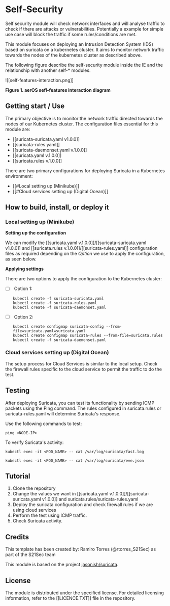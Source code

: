 # Self-Security

Self security module will check network interfaces and will analyse traffic to check if there are attacks or vulnerabilities. Potentially a example for simple use case will block the traffic if some rules/conditions are met.

This module focuses on deploying an Intrusion Detection System (IDS) based on suricata on a kubernetes cluster. It aims to monitor network traffic towards the nodes of the kubernetes cluster as described above.

The following figure describe the self-security module inside the IE and the relationship with another self-* modules.

![[self-features-interaction.png]]

**Figure 1. aerOS sefl-features interaction diagram**

## Getting start / Use

The primary objective is to monitor the network traffic directed towards the nodes of our Kubernetes cluster. The configuration files essential for this module are:

- [[suricata-suricata.yaml v1.0.0]]
- [[suricata-rules.yaml]]
- [[suricata-daemonset.yaml v.1.0.0]]
- [[suricata.yaml v.1.0.0]]
- [[suricata.rules v.1.0.0]]

There are two primary configurations for deploying Suricata in a Kubernetes environment:

- [[#Local setting up (Minikube)]]
- [[#Cloud services setting up (Digital Ocean)]]

## How to build, install, or deploy it

### Local setting up (Minikube)

**Setting up the configuration**

We can modify the [[suricata.yaml v.1.0.0]]/[[suricata-suricata.yaml v1.0.0]] and [[suricata.rules v.1.0.0]]/[[suricata-rules.yaml]] configuration files as required depending on the _Option_ we use to apply the configuration, as seen below.

**Applying settings**

There are two options to apply the configuration to the Kubernetes cluster:

- [ ]  Option 1:
    
    ```shell
    kubectl create -f suricata-suricata.yaml
    kubectl create -f suricata-rules.yaml
    kubectl create -f suricata-daemonset.yaml
    ```
    
- [ ]  Option 2:
    
    ```shell
    kubectl create configmap suricata-config --from-file=suricata.yaml=suricata.yaml
    kubectl create configmap suricata-rules --from-file=suricata.rules
    kubectl create -f suricata-daemonset.yaml
    ```
    

### Cloud services setting up (Digital Ocean)

The setup process for Cloud Services is similar to the local setup. Check the firewall rules specific to the cloud service to permit the traffic to do the test.

## Testing

After deploying Suricata, you can test its functionality by sending ICMP packets using the Ping command. The rules configured in suricata.rules or suricata-rules.yaml will determine Suricata's response.

Use the following commands to test:

```shell
ping <NODE-IP>
```

To verify Suricata's activity:

```shell
kubectl exec -it <POD_NAME> -- cat /var/log/suricata/fast.log
```

```shell
kubectl exec -it <POD_NAME> -- cat /var/log/suricata/eve.json
```

## Tutorial

1. Clone the repository
2. Change the values we want in [[suricata.yaml v.1.0.0]]/[[suricata-suricata.yaml v1.0.0]] and suricata.rules/suricata-rules.yaml
3. Deploy the suricata configuration and check firewall rules if we are using cloud services
4. Perform the test using ICMP traffic.
5. Check Suricata activity.

## Credits

This template has been created by: Ramiro Torres (@rtorres_S21Sec) as part of the S21Sec team

This module is based on the project [jasonish/suricata](https://github.com/jasonish/docker-suricata).

## License

The module is distributed under the specified license. For detailed licensing information, refer to the [[LICENCE.TXT]] file in the repository.